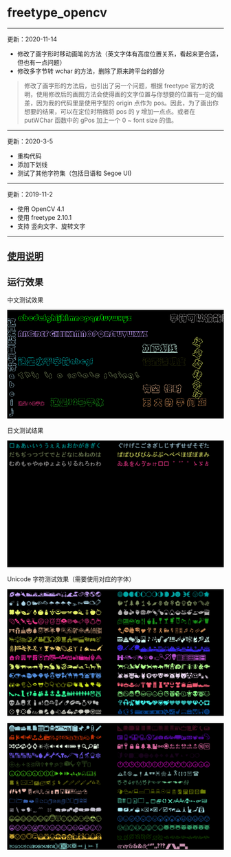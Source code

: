 # freetype_opencv

----

更新：2020-11-14

* 修改了画字形时移动画笔的方法（英文字体有高度位置关系，看起来更合适，但也有一点问题）
* 修改多字节转 wchar 的方法，删除了原来跨平台的部分

> 修改了画字形的方法后，也引出了另一个问题，根据 freetype 官方的说明，使用修改后的画图方法会使得画的文字位置与你想要的位置有一定的偏差，因为我的代码里是使用字型的 origin 点作为 pos。因此，为了画出你想要的结果，可以在定位时稍微将 pos 的 y 增加一点点。或者在 putWChar 函数中的 gPos 加上一个 0 ~ font size 的值。

----

更新：2020-3-5

* 重构代码
* 添加下划线
* 测试了其他字符集（包括日语和 Segoe UI)

----

更新：2019-11-2

* 使用 OpenCV 4.1
* 使用 freetype 2.10.1
* 支持 竖向文字、旋转文字

----

## [使用说明](https://github.com/busyboxs/freetype_opencv/blob/master/usage.md)

## 运行效果

中文测试效果

![](images/windows1.png)

日文测试结果

![](images/windows2.png)

Unicode 字符测试效果（需要使用对应的字体）

![](images/windows3.png)

![](images/windows4.png)
